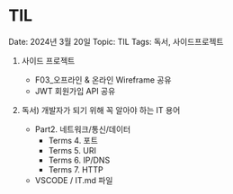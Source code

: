 # TIL

Date: 2024년 3월 20일
Topic: TIL
Tags: 독서, 사이드프로젝트

1. 사이드 프로젝트
    - F03_오프라인 & 온라인 Wireframe 공유
    - JWT 회원가입 API 공유

1. 독서) 개발자가 되기 위해 꼭 알아야 하는 IT 용어
    - Part2. 네트워크/통신/데이터
        - Terms 4. 포트
        - Terms 5. URI
        - Terms 6. IP/DNS
        - Terms 7. HTTP
    - VSCODE / IT.md 파일